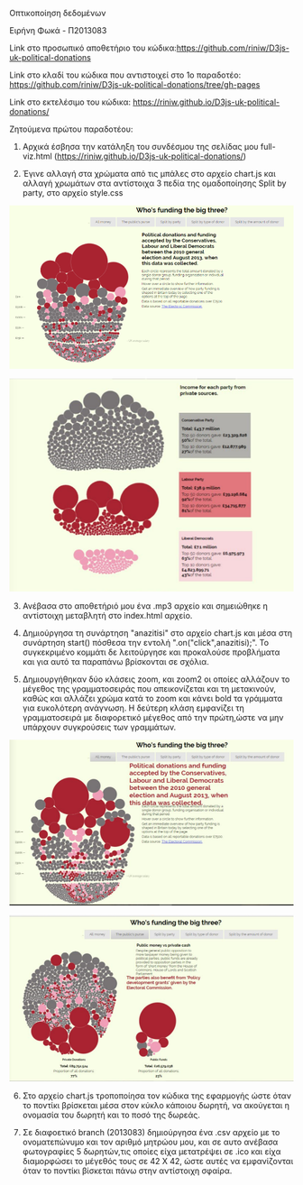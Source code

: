 Οπτικοποίηση δεδομένων

Ειρήνη Φωκά - Π2013083

Link στο προσωπικό αποθετήριο του κώδικα:https://github.com/riniw/D3js-uk-political-donations

Link στο κλαδί του κώδικα που αντιστοιχεί στο 1o παραδοτέο: https://github.com/riniw/D3js-uk-political-donations/tree/gh-pages

Link στο εκτελέσιμο του κώδικα: https://riniw.github.io/D3js-uk-political-donations/

Ζητούμενα πρώτου παραδοτέου:

1) Αρχικά έσβησα την κατάληξη του συνδέσμου της σελίδας μου full-viz.html (https://riniw.github.io/D3js-uk-political-donations/)

2) Έγινε αλλαγή στα χρώματα από τις μπάλες στο αρχείο chart.js και αλλαγή χρωμάτων στα αντίστοιχα 3 πεδία της ομαδοποίησης Split by party, στο αρχείο style.css

![SceenShot](1.PNG)


![SceenShot](4.PNG)


3) Ανέβασα στο αποθετήριό μου ένα .mp3 αρχείο και σημειώθηκε η αντίστοιχη μεταβλητή στο index.html αρχείο.

4) Δημιούργησα τη συνάρτηση "anazitisi" στο αρχείο chart.js και μέσα στη συνάρτηση start() πόσθεσα την εντολή ".on("click",anazitisi);".
Το συγκεκριμένο κομμάτι δε λειτούργησε και προκαλούσε προβλήματα και για αυτό τα παραπάνω βρίσκονται σε σχόλια.

5) Δημιουργήθηκαν δύο κλάσεις zoom, και zoom2 οι οποίες αλλάζουν το μέγεθος της γραμματοσειράς που απεικονίζεται και τη μετακινούν, καθώς και αλλάζει χρώμα κατά το zoom και κάνει bold τα γράμματα για ευκολότερη ανάγνωση. Η δεύτερη κλάση εμφανίζει τη γραμματοσειρά με διαφορετικό μέγεθος από την πρώτη,ώστε να μην υπάρχουν συγκρούσεις των γραμμάτων.

![SceenShot](3.PNG)


![SceenShot](2.png)

6. Στο αρχείο chart.js τροποποίησα τον κώδικα της εφαρμογής ώστε όταν το ποντίκι βρίσκεται μέσα στον κύκλο κάποιου δωρητή, να ακούγεται η ονομασία του δωρητή και το ποσό της δωρεάς.

7. Σε διαφοετικό branch (2013083) δημιούργησα ένα .csv αρχείο με το ονοματεπώνυμο και τον αριθμό μητρώου μου, και σε αυτο ανέβασα φωτογραφίες 5 δωρητών,τις οποίες είχα μετατρέψει σε .ico και είχα διαμορφώσει το μέγεθός τους σε 42 Χ 42, ώστε αυτές να εμφανίζονται όταν το ποντίκι βίσκεται πάνω στην αντίστοιχη σφαίρα.
